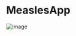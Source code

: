 # MeaslesApp

![image](https://github.com/user-attachments/assets/56b26ad9-5578-4c2e-9988-42b577d781e9)
